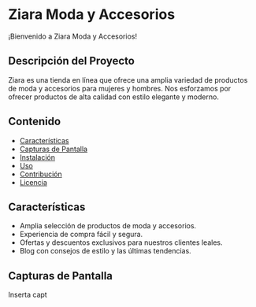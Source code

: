 # Ziara Moda y Accesorios

¡Bienvenido a Ziara Moda y Accesorios!

## Descripción del Proyecto

Ziara es una tienda en línea que ofrece una amplia variedad de productos de moda y accesorios para mujeres y hombres. Nos esforzamos por ofrecer productos de alta calidad con estilo elegante y moderno.

## Contenido

- [Características](#características)
- [Capturas de Pantalla](#capturas-de-pantalla)
- [Instalación](#instalación)
- [Uso](#uso)
- [Contribución](#contribución)
- [Licencia](#licencia)

## Características

- Amplia selección de productos de moda y accesorios.
- Experiencia de compra fácil y segura.
- Ofertas y descuentos exclusivos para nuestros clientes leales.
- Blog con consejos de estilo y las últimas tendencias.

## Capturas de Pantalla

Inserta capt
